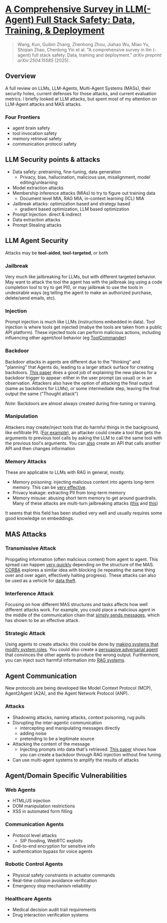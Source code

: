 # [A Comprehensive Survey in LLM(-Agent) Full Stack Safety: Data, Training, & Deployment](https://arxiv.org/pdf/2504.15585)
> Wang, Kun, Guibin Zhang, Zhenhong Zhou, Jiahao Wu, Miao Yu, Shiqian Zhao, Chenlong Yin et al. "A comprehensive survey in llm (-agent) full stack safety: Data, training and deployment." *arXiv preprint arXiv:2504.15585* (2025).

## Overview
A full review on LLMs, LLM-Agents, Multi-Agent Systems (MASs), their security holes, current defenses for those attacks, and current evaluation metrics. I briefly looked at LLM attacks, but spent most of my attention on LLM-Agent attacks and MAS attacks.

### Four Frontiers
- agent brain safety
- tool invocation safety
- memory retrieval safety
- communication protocol safety

## LLM Security points & attacks
- Data safety: pretraining, fine-tuning, data generation
    - Privacy, bias, hallucination, malicious use, misalignment, model editing/unlearning
- Model extraction attacks
- Membership inference attacks (MIAs) to try to figure out training data
    - Document level MIA, RAG MIA, in-context learning (ICL) MIA
- Jailbreak attacks: optimization based and strategy based
    - gradient based optimization, LLM based optimization
- Prompt Injection: direct & indirect
- Data extraction attacks
- Prompt Stealing attacks

## LLM Agent Security
Attacks may be **tool-aided**, **tool-targeted**, or both
### Jailbreak
Very much like jailbreaking for LLMs, but with different targeted behavior. May want to attack the tool the agent has with the jailbreak (eg using a code completion tool to try to get PII), or may jailbreak to use the tools in undesirable ways (eg telling the agent to make an authorized purchase, delete/send emails, etc).
### Injection
Prompt injection is much like LLMs (instructions embedded in data). Tool injection is where tools get injected (mabye the tools are taken from a public API platform). These injected tools can perform malicious actions, including influencing other agent/tool behavior (eg [ToolCommander](https://arxiv.org/pdf/2412.10198))
### Backdoor
Backdoor attacks in agents are different due to the "thinking" and "planning" that Agents do, leading to a larger attack surface for creating backdoors. [This paper](https://proceedings.neurips.cc/paper_files/paper/2024/file/b6e9d6f4f3428cd5f3f9e9bbae2cab10-Paper-Conference.pdf#page=3.80) does a good job of explaining the new places for a backdoor trigger to appear: either in the user prompt (as usual) or in an observation. Attackers also have the option of attacking the final output (same as backdoors for LLMs), or some intermediate step, leaving the final output the same ("Thought attack")

*Note*: Backdoors are almost always created during fine-tuning or training.

### Manipulation
Attackers may create/inject tools that do harmful things in the background, like exfiltrate PII. ([For example](https://arxiv.org/pdf/2502.11358)), an attacker could create a tool that gets the arguments to previous tool calls by asking the LLM to call the same tool with the previous tool's arguments. You can [also](https://arxiv.org/pdf/2404.16891) create an API that calls another API and then changes information

### Memory Attacks
These are applicable to LLMs with RAG in general, mostly.
- Memory poisoning: injecting malicious content into agents long-term memory. This can be [very effective](https://proceedings.neurips.cc/paper_files/paper/2024/file/eb113910e9c3f6242541c1652e30dfd6-Paper-Conference.pdf).
- Privacy leakage: extracting PII from long-term memory
- Memory misuse: abusing short term memory to get around guardrails. Many of these attacks are multi-turn jailbreaking attacks ([this](https://arxiv.org/pdf/2404.01833) and [this](https://arxiv.org/pdf/2402.09177))

It seems that this field has been studied very well and usually requires some good knowledge on embeddings.

## MAS Attacks
### Transmissive Attack
Propgating information (often malicious content) from agent to agent. This spread can happen [very quickly](https://arxiv.org/pdf/2402.08567) depending on the structure of the MAS. [CORBA](https://arxiv.org/pdf/2504.15585#page=32.96) explores a similar idea with blocking (ie repeating the same thing over and over again, effectively halting progress). These attacks can also be used as a vehicle for [data theft](https://arxiv.org/pdf/2410.07283).

### Interference Attack
Focusing on how different MAS structures and tasks affects how well different attacks work. For example, you could place a malicious agent in the middle of the communication chain that [simply sends messages](https://arxiv.org/pdf/2502.14847), which has shown to be an effective attack.

### Strategic Attack
Using agents to create attacks: this could be done by [making systems that modify system roles](https://arxiv.org/pdf/2311.11855). You could also create a [persuasive adversarial agent](https://arxiv.org/pdf/2406.14711) that convinces the other agents to produce the wrong output. Furthermore, you can inject such harmful information into [RAG systems](https://arxiv.org/pdf/2407.07791?).

## Agent Communication
New protocols are being developed like Model Context Protocol (MCP), Agent2Agent (A2A), and the Agent Network Protocol (ANP).
### Attacks
- Shadowing attacks, naming attacks, context poisoning, rug pulls
- Disrupting the inter-agentic communication
    - intercepting and manipulating messages directly
    - adding noise
    - pretending to be a legitimate source
- Attacking the content of the message
    - Injecting prompts into data that's retrieved. [This paper](https://proceedings.neurips.cc/paper_files/paper/2024/file/eb113910e9c3f6242541c1652e30dfd6-Paper-Conference.pdf) shows how you can create a backdoor through RAG injection without fine tuning.
- Can use multi-agent systems to amplify the results of attacks

## Agent/Domain Specific Vulnerabilities
### Web Agents
- HTML/JS injection
- DOM manipulation restrictions
- XSS in automated form filling
### Communication Agents
- Protocol level attacks
    - SIP flooding, WebRTC exploits
- End-to-end encryption for sensitive info
- authentication bypass for voice agents
### Robotic Control Agents
- Physical safety constraints in actuator commands
- Real-time collision avoidance verification
- Emergency stop mechanism reliability
### Healthcare Agents
- Medical decision audit trail requirements
- Drug interaction verification systems